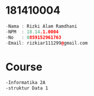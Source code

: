 # 181410004
``` c++
-Nama : Rizki Alam Ramdhani
-NPM  : 18.14.1.0004
-No   : 0859152961763
-Email: rizkiar111299@gmail.com
```
# Course
```html
-Informatika 2A
-struktur Data 1
```
